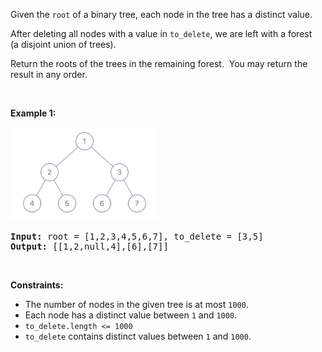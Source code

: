 <p>Given the <code>root</code>&nbsp;of a binary tree, each node in the tree has a distinct value.</p>

<p>After deleting&nbsp;all nodes with a value in <code>to_delete</code>, we are left with a forest (a&nbsp;disjoint union of trees).</p>

<p>Return the roots of the trees in the remaining forest.&nbsp; You may return the result in any order.</p>

<p>&nbsp;</p>
<p><strong>Example 1:</strong></p>

<p><strong><img alt="" src="../img/delete-nodes-and-return-forest_1.png" style="width: 237px; height: 150px;" /></strong></p>

<pre>
<strong>Input:</strong> root = [1,2,3,4,5,6,7], to_delete = [3,5]
<strong>Output:</strong> [[1,2,null,4],[6],[7]]
</pre>

<p>&nbsp;</p>
<p><strong>Constraints:</strong></p>

<ul>
	<li>The number of nodes in the given tree is at most <code>1000</code>.</li>
	<li>Each node has a distinct value between <code>1</code> and <code>1000</code>.</li>
	<li><code>to_delete.length &lt;= 1000</code></li>
	<li><code>to_delete</code> contains distinct values between <code>1</code> and <code>1000</code>.</li>
</ul>